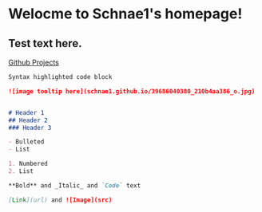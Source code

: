 #  **Welocme to Schnae1's homepage!**
## Test text here.

[Github Projects](https://github.com/schnae1/projects)


```markdown
Syntax highlighted code block

![image tooltip here](schnae1.github.io/39686040380_210b4aa386_o.jpg)


# Header 1
## Header 2
### Header 3

- Bulleted
- List

1. Numbered
2. List

**Bold** and _Italic_ and `Code` text

[Link](url) and ![Image](src)
```



